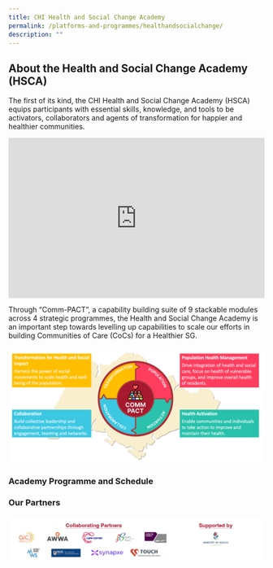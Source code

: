 ```yaml
---
title: CHI Health and Social Change Academy
permalink: /platforms-and-programmes/healthandsocialchange/
description: ""
---
```

## About the Health and Social Change Academy (HSCA) 


The first of its kind, the CHI Health and Social Change Academy (HSCA) equips participants with essential skills, knowledge, and tools to be activators, collaborators and agents of transformation for happier and healthier communities.

 <style>
    .video-container {
      display: flex;
      justify-content: center;
      align-items: center;
    }
  </style>
<div class="video-container">

<iframe allowfullscreen="" allow="accelerometer; autoplay; clipboard-write; encrypted-media; gyroscope; picture-in-picture; web-share" frameborder="0" title="YouTube video player" src="https://www.youtube.com/embed/mUKfVF3YQeo?si=SIukPBF-fAnRfvL0" height="315" width="560"></iframe></div>

Through “Comm-PACT”, a capability building suite of 9 stackable modules across 4 strategic programmes, the Health and Social Change Academy is an important step towards levelling up capabilities to scale our efforts in building Communities of Care (CoCs) for a Healthier SG.

![](/images/commpact.png) 

<h3> Academy Programme and Schedule </h3>

<h3> Our Partners</h3>

![](/images/hsca%20partners.png)
